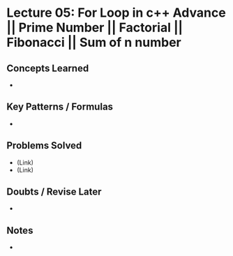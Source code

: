 # Lecture 05: For Loop in c++ Advance || Prime Number || Factorial || Fibonacci || Sum of n number

## Concepts Learned
-

## Key Patterns / Formulas
-

## Problems Solved
- (Link) 
- (Link) 

## Doubts / Revise Later
-

## Notes
-
